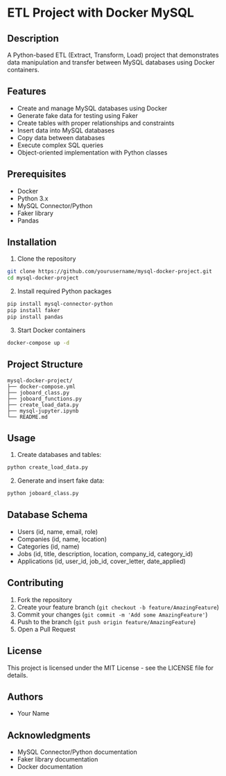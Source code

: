# ETL Project with Docker MySQL

## Description
A Python-based ETL (Extract, Transform, Load) project that demonstrates data manipulation and transfer between MySQL databases using Docker containers.

## Features
- Create and manage MySQL databases using Docker
- Generate fake data for testing using Faker
- Create tables with proper relationships and constraints
- Insert data into MySQL databases
- Copy data between databases
- Execute complex SQL queries
- Object-oriented implementation with Python classes

## Prerequisites
- Docker
- Python 3.x
- MySQL Connector/Python
- Faker library
- Pandas

## Installation
1. Clone the repository
```bash
git clone https://github.com/yourusername/mysql-docker-project.git
cd mysql-docker-project
```

2. Install required Python packages
```bash
pip install mysql-connector-python
pip install faker
pip install pandas
```

3. Start Docker containers
```bash
docker-compose up -d
```

## Project Structure
```
mysql-docker-project/
├── docker-compose.yml
├── joboard_class.py
├── joboard_functions.py
├── create_load_data.py
├── mysql-jupyter.ipynb
└── README.md
```

## Usage
1. Create databases and tables:
```python
python create_load_data.py
```

2. Generate and insert fake data:
```python
python joboard_class.py
```

## Database Schema
- Users (id, name, email, role)
- Companies (id, name, location)
- Categories (id, name)
- Jobs (id, title, description, location, company_id, category_id)
- Applications (id, user_id, job_id, cover_letter, date_applied)

## Contributing
1. Fork the repository
2. Create your feature branch (`git checkout -b feature/AmazingFeature`)
3. Commit your changes (`git commit -m 'Add some AmazingFeature'`)
4. Push to the branch (`git push origin feature/AmazingFeature`)
5. Open a Pull Request

## License
This project is licensed under the MIT License - see the LICENSE file for details.

## Authors 
- Your Name

## Acknowledgments
- MySQL Connector/Python documentation
- Faker library documentation
- Docker documentation